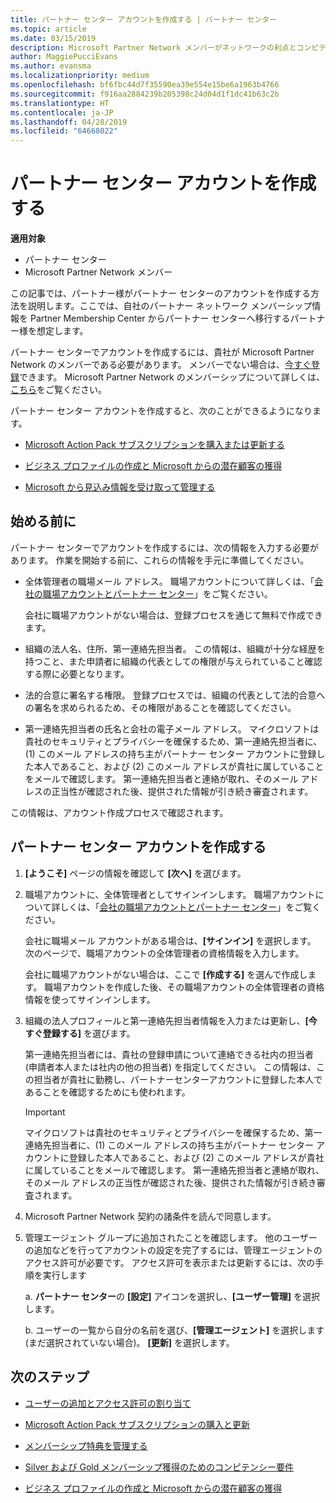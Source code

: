 ```yaml
---
title: パートナー センター アカウントを作成する | パートナー センター
ms.topic: article
ms.date: 03/15/2019
description: Microsoft Partner Network メンバーがネットワークの利点とコンピテンシーを管理してビジネス プロファイルを作成するには、パートナー センター アカウントを作成する必要があります。
author: MaggiePucciEvans
ms.author: evansma
ms.localizationpriority: medium
ms.openlocfilehash: bf6fbc44d7f35590ea39e554e15be6a1963b4766
ms.sourcegitcommit: f916aa2884239b205398c24d04d1f1dc41b63c2b
ms.translationtype: HT
ms.contentlocale: ja-JP
ms.lasthandoff: 04/28/2019
ms.locfileid: "64668022"
---
```

# <a name="create-a-partner-center-account"></a>パートナー センター アカウントを作成する

**適用対象**

-   パートナー センター
-   Microsoft Partner Network メンバー


この記事では、パートナー様がパートナー センターのアカウントを作成する方法を説明します。ここでは、自社のパートナー ネットワーク メンバーシップ情報を Partner Membership Center からパートナー センターへ移行するパートナー様を想定します。 

パートナー センターでアカウントを作成するには、貴社が Microsoft Partner Network のメンバーである必要があります。 メンバーでない場合は、[今すぐ登録](https://partners.microsoft.com/PartnerProgram/simplifiedenrollment.aspx)できます。  Microsoft Partner Network のメンバーシップについて詳しくは、[こちら](https://partner.microsoft.com/membership)をご覧ください。  

パートナー センター アカウントを作成すると、次のことができるようになります。

-   [Microsoft Action Pack サブスクリプションを購入または更新する](mpn-get-action-pack.md)

-   [ビジネス プロファイルの作成と Microsoft からの潜在顧客の獲得](create-a-marketing-profile.md)

-   [Microsoft から見込み情報を受け取って管理する](responding-to-referrals.md)

## <a name="before-you-begin"></a>始める前に

パートナー センターでアカウントを作成するには、次の情報を入力する必要があります。 作業を開始する前に、これらの情報を手元に準備してください。

-   全体管理者の職場メール アドレス。 職場アカウントについて詳しくは、「[会社の職場アカウントとパートナー センター](azure-active-directory-tenants-and-partner-center.md)」をご覧ください。

    会社に職場アカウントがない場合は、登録プロセスを通じて無料で作成できます。 

-   組織の法人名、住所、第一連絡先担当者。 この情報は、組織が十分な経歴を持つこと、また申請者に組織の代表としての権限が与えられていること確認する際に必要となります。 

-   法的合意に署名する権限。 登録プロセスでは、組織の代表として法的合意への署名を求められるため、その権限があることを確認してください。

-   第一連絡先担当者の氏名と会社の電子メール アドレス。 マイクロソフトは貴社のセキュリティとプライバシーを確保するため、第一連絡先担当者に、(1) このメール アドレスの持ち主がパートナー センター アカウントに登録した本人であること、および (2) このメール アドレスが貴社に属していることをメールで確認します。 第一連絡先担当者と連絡が取れ、そのメール アドレスの正当性が確認された後、提供された情報が引き続き審査されます。

この情報は、アカウント作成プロセスで確認されます。 
 
## <a name="create-a-partner-center-account"></a>パートナー センター アカウントを作成する

1.  **[ようこそ]** ページの情報を確認して **[次へ]** を選びます。

2.  職場アカウントに、全体管理者としてサインインします。 職場アカウントについて詳しくは、「[会社の職場アカウントとパートナー センター](azure-active-directory-tenants-and-partner-center.md)」をご覧ください。

    会社に職場メール アカウントがある場合は、**[サインイン]** を選択します。 次のページで、職場アカウントの全体管理者の資格情報を入力します。 

    会社に職場アカウントがない場合は、ここで **[作成する]** を選んで作成します。 職場アカウントを作成した後、その職場アカウントの全体管理者の資格情報を使ってサインインします。

3.  組織の法人プロフィールと第一連絡先担当者情報を入力または更新し、**[今すぐ登録する]** を選びます。 

    第一連絡先担当者には、貴社の登録申請について連絡できる社内の担当者 (申請者本人または社内の他の担当者) を指定してください。 この情報は、この担当者が貴社に勤務し、パートナーセンターアカウントに登録した本人であることを確認するためにも使われます。

    > [!IMPORTANT]  
    > マイクロソフトは貴社のセキュリティとプライバシーを確保するため、第一連絡先担当者に、(1) このメール アドレスの持ち主がパートナー センター アカウントに登録した本人であること、および (2) このメール アドレスが貴社に属していることをメールで確認します。 第一連絡先担当者と連絡が取れ、そのメール アドレスの正当性が確認された後、提供された情報が引き続き審査されます。

4.  Microsoft Partner Network 契約の諸条件を読んで同意します。 

5.  管理エージェント グループに追加されたことを確認します。 他のユーザーの追加などを行ってアカウントの設定を完了するには、管理エージェントのアクセス許可が必要です。 アクセス許可を表示または更新するには、次の手順を実行します

    a.  **パートナー センター**の **[設定]** アイコンを選択し、**[ユーザー管理]** を選択します。  

    b.  ユーザーの一覧から自分の名前を選び、**[管理エージェント]** を選択します (まだ選択されていない場合)。 **[更新]** を選択します。  

## <a name="next-steps"></a>次のステップ

-   [ユーザーの追加とアクセス許可の割り当て](create-user-accounts-and-set-permissions.md)

-   [Microsoft Action Pack サブスクリプションの購入と更新](mpn-get-action-pack.md)

-   [メンバーシップ特典を管理する](manage-your-partner-network-benefits.md)

-   [Silver および Gold メンバーシップ獲得のためのコンピテンシー要件](https://partner.microsoft.com/membership/competencies)

-   [ビジネス プロファイルの作成と Microsoft からの潜在顧客の獲得](create-a-marketing-profile.md)
